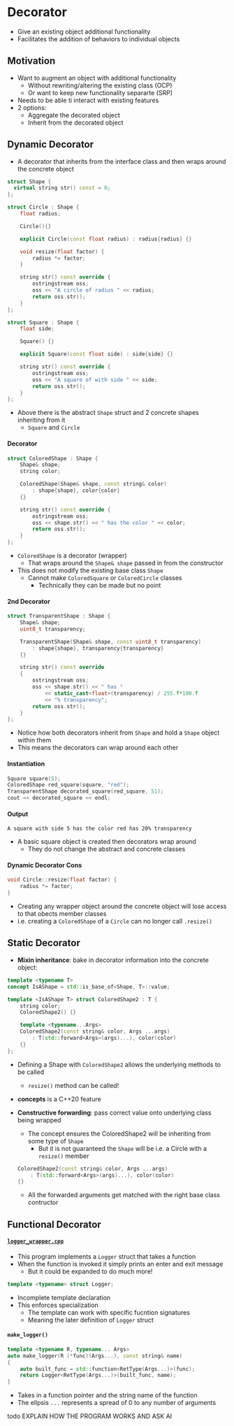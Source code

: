 # Decorator
- Give an existing object additional functionality
- Facilitates the addition of behaviors to individual objects

## Motivation
- Want to augment an object with additional functionality
    - Without rewriting/altering the existing class (OCP)
    - Or want to keep new functionality separarte (SRP)
- Needs to be able ti interact with existing features
- 2 options:
    - Aggregate the decorated object
    - Inherit from the decorated object

## Dynamic Decorator
- A decorator that inherits from the interface class and then wraps around the concrete object
```cpp
struct Shape {
  virtual string str() const = 0;
};

struct Circle : Shape {
    float radius;

    Circle(){}

    explicit Circle(const float radius) : radius{radius} {}

    void resize(float factor) {
        radius *= factor;
    }

    string str() const override {
        ostringstream oss;
        oss << "A circle of radius " << radius;
        return oss.str();
    }
};

struct Square : Shape {
    float side;

    Square() {}

    explicit Square(const float side) : side{side} {}

    string str() const override {
        ostringstream oss;
        oss << "A square of with side " << side;
        return oss.str();
    }
};
```
- Above there is the abstract `Shape` struct and 2 concrete shapes inheriting from it
    - `Square` and `Circle`

#### Decorator
```cpp
struct ColoredShape : Shape {
    Shape& shape;
    string color;

    ColoredShape(Shape& shape, const string& color)
        : shape{shape}, color{color}
    {}

    string str() const override {
        ostringstream oss;
        oss << shape.str() << " has the color " << color;
        return oss.str();
    }
};
```
- `ColoredShape` is a decorator (wrapper)
    - That wraps around the `Shape& shape` passed in from the constructor
- This does not modify the existing base class `Shape`
    - Cannot make `ColoredSquare` or `ColoredCircle` classes
        - Technically they can be made but no point
#### 2nd Decorator
```cpp
struct TransparentShape : Shape {
    Shape& shape;
    uint8_t transparency;

    TransparentShape(Shape& shape, const uint8_t transparency)
        : shape{shape}, transparency{transparency}
    {}

    string str() const override
    {
        ostringstream oss;
        oss << shape.str() << " has "
            << static_cast<float>(transparency) / 255.f*100.f
            << "% transparency";
        return oss.str();
    }
};
```
- Notice how both decorators inherit from `Shape` and hold a `Shape` object within them
- This means the decorators can wrap around each other
#### Instantiation
```cpp
Square square(5);
ColoredShape red_square(square, "red");
TransparentShape decorated_square(red_square, 51);
cout << decorated_square << endl;
```
#### Output
```
A square with side 5 has the color red has 20% transparency
```
- A basic square object is created then decorators wrap around
    - They do not change the abstract and concrete classes

#### Dynamic Decorator Cons
```cpp
void Circle::resize(float factor) {
    radius *= factor;
}
```
- Creating any wrapper object around the concrete object will lose access to that obects member classes
- i.e. creating a `ColoredShape` of a `Circle` can no longer call `.resize()`

## Static Decorator

- **Mixin inheritance**: bake in decorator information into the concrete object:
```cpp
template <typename T>
concept IsAShape = std::is_base_of<Shape, T>::value;

template <IsAShape T> struct ColoredShape2 : T {
    string color;
    ColoredShape2() {}

    template <typename...Args>
    ColoredShape2(const string& color, Args ...args)
        : T(std::forward<Args>(args)...), color(color)
    {}
};
```
- Defining a Shape with `ColoredShape2` allows the underlying methods to be called
    - `resize()` method can be called!
- **concepts** is a C++20 feature


- **Constructive forwarding**: pass correct value onto underlying class being wrapped
    - The concept ensures the ColoredShape2 will be inheriting from some type of `Shape`
        - But it is not guaranteed the `Shape` will be i.e. a Circle with a `resize()` member
    ```cpp
    ColoredShape2(const string& color, Args ...args)
        : T(std::forward<Args>(args)...), color(color)
    {}
    ```
    - All the forwarded arguments get matched with the right base class contructor

## Functional Decorator
#### [`logger_wrapper.cpp`](logger_wrapper.cpp)
- This program implements a `Logger` struct that takes a function
- When the function is invoked it simply prints an enter and exit message
    - But it could be expanded to do much more!

```c++
template <typename> struct Logger;
```
- Incomplete template declaration
- This enforces specialization
    - The template can work with specific fucntion signatures
    - Meaning the later definition of `Logger` struct

#### `make_logger()`
```cpp
template <typename R, typename... Args>
auto make_logger(R (*func)(Args...), const string& name)
{
    auto built_func = std::function<RetType(Args...)>(func);
    return Logger<RetType(Args...)>(built_func, name);
}
```
- Takes in a function pointer and the string name of the function
- The ellpsis `...` represents a spread of 0 to any number of arguments

todo EXPLAIN HOW THE PROGRAM WORKS AND ASK AI